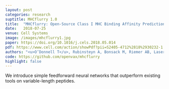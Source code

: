 ```yaml
---
layout: post
categories: research
suptitle: MHCflurry 1.0
title:  "MHCflurry: Open-Source Class I MHC Binding Affinity Prediction"
date:   2018-07-25
venue: Cell Systems
image: /images/mhcflurry1.jpg
paper: https://doi.org/10.1016/j.cels.2018.05.014
pdf: https://www.cell.com/action/showPdf?pii=S2405-4712%2818%2930232-1
authors: "<u>O’Donnell T</u>, Rubinsteyn A, Bonsack M, Riemer AB, Laserson U, Hammerbacher J. MHCflurry: Open-Source Class I MHC Binding Affinity Prediction"
code: https://github.com/openvax/mhcflurry
highlight: false
---
```


We introduce simple feedforward neural networks that outperform existing tools
on variable-length peptides.